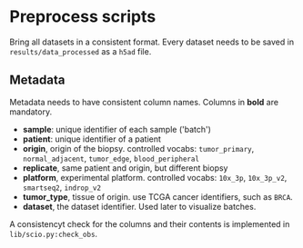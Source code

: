 # Preprocess scripts
Bring all datasets in a consistent format. Every dataset
needs to be saved in `results/data_processed` as a `h5ad` file.

## Metadata
Metadata needs to have consistent column names. Columns in **bold** are mandatory.

* **sample**: unique identifier of each sample ('batch')
* **patient**: unique identifier of a patient
* **origin**, origin of the biopsy. controlled vocabs: `tumor_primary`, `normal_adjacent`, `tumor_edge`, `blood_peripheral`
* **replicate**, same patient and origin, but different biopsy
* **platform**, experimental platform. controlled vocabs: `10x_3p`, `10x_3p_v2`, `smartseq2`, `indrop_v2`
* **tumor_type**, tissue of origin. use TCGA cancer identifiers, such as `BRCA`.
* **dataset**, the dataset identifier. Used later to visualize batches. 


A consistencyt check for the columns and their contents is implemented in
`lib/scio.py:check_obs`.

